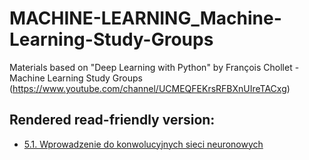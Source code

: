 # MACHINE-LEARNING_Machine-Learning-Study-Groups
Materials based on "Deep Learning with Python" by François Chollet - Machine Learning Study Groups (https://www.youtube.com/channel/UCMEQFEKrsRFBXnUIreTACxg)

## Rendered read-friendly version: 
* [5.1. Wprowadzenie do konwolucyjnych sieci neuronowych](https://htmlpreview.github.io/?https://raw.githubusercontent.com/statseye/MACHINE-LEARNING_Machine-Learning-Study-Groups/master/5.1.%20Wprowadzenie%20do%20konwolucyjnych%20sieci%20neuronowych.html)
